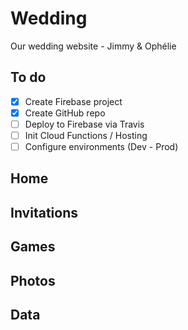 # Wedding
Our wedding website - Jimmy &amp; Ophélie

## To do

- [x] Create Firebase project
- [x] Create GitHub repo
- [ ] Deploy to Firebase via Travis
- [ ] Init Cloud Functions / Hosting
- [ ] Configure environments (Dev - Prod)

## Home

## Invitations

## Games

## Photos

## Data
